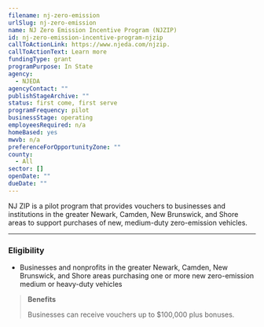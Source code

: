 ```yaml
---
filename: nj-zero-emission
urlSlug: nj-zero-emission
name: NJ Zero Emission Incentive Program (NJZIP)
id: nj-zero-emission-incentive-program-njzip
callToActionLink: https://www.njeda.com/njzip.
callToActionText: Learn more
fundingType: grant
programPurpose: In State
agency:
  - NJEDA
agencyContact: ""
publishStageArchive: ""
status: first come, first serve
programFrequency: pilot
businessStage: operating
employeesRequired: n/a
homeBased: yes
mwvb: n/a
preferenceForOpportunityZone: ""
county:
  - All
sector: []
openDate: ""
dueDate: ""
---
```

NJ ZIP is a pilot program that provides vouchers to businesses and institutions in the greater Newark, Camden, New Brunswick, and Shore areas to support purchases of new, medium-duty zero-emission vehicles.

- - -

### Eligibility

* Businesses and nonprofits in the greater Newark, Camden, New Brunswick, and Shore areas purchasing one or more new zero-emission medium or heavy-duty vehicles

> **Benefits**
>
> Businesses can receive vouchers up to $100,000 plus bonuses.